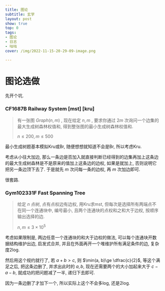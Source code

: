 ```yaml
---
title: 图论
subtitle: 玄学
layout: post
show: true
top: 0
tags: 
- 图论
- 日志
- 咕咕
cover: /img/2022-11-15-20-29-09-image.png

---
```


# 图论选做

先开个坑.

### CF1687B Railway System [mst] [kru]

> 有一张图 $Graph(n, m)$ , 现在给定 $n, m$ , 要求你通过 $2m$ 次询问一个边集的最大生成树森林权值和, 得到整张图的最小生成树森林权值和.
> 
> $n\le 200, m\le 500$

最小生成树题基本模拟Kru或Br, 随便想想就知道不会是Br, 所以考虑Kru.

考虑从小往大加边, 那么一条边是否加入就直接判断已经得到的边集再加上这条边的最大生成树森林是不是原来的值加上这条边的边权, 如果是就加上, 否则说明它把另一条边顶下去了. 于是就先 $m$ 次问每一条的边权, 再 $m$ 次加边即可.

很套路.

### Gym102331F Fast Spanning Tree

> 给定 $n$ 点树, 点有点权边有边权, 用Kru求mst, 但每次是选择所有两端点不在同一个连通块中, 编号最小, 且两个连通块的点权和之和大于边权, 按顺序输出选择的边.
> 
> $n, m\le 3\times 10^5$

考虑如果限制是, 两边任意一个连通块的和大于边权的做法, 可以每个连通块开数据结构维护出边, 启发式合并, 并且在外面再开一个堆维护所有满足条件的边, 复杂度2log.

然后用这个规约就行了, 若 $a+b>c$, 则 $\min(a, b)\ge \dfrac{c}{2}$, 等这个满足之后, 把这条边删了, 并求出此时的 $a, b$, 现在还需要两个的大小加起来大于 $c-a-b$, 就成功的把问题减了一半, 递归下去即可.

因为一条边删了才加下一个, 所以实际上这个不会多log, 还是2log.